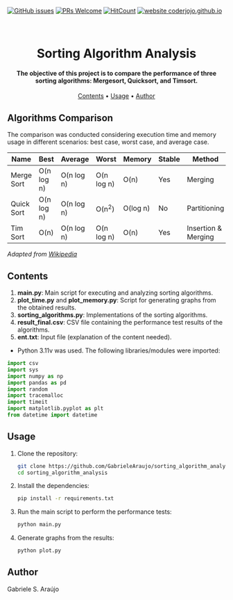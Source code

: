 
[![GitHub issues](https://img.shields.io/github/issues/GabrieleAraujo/sorting_algorithm_analysis)](https://github.com/GabrieleAraujo/sorting_algorithm_analysis/issues) 
[![PRs Welcome](https://img.shields.io/badge/PRs-welcome-yellow.svg?style=flat-square)](https://github.com/GabrieleAraujo/sorting_algorithm_analysis/pulls) 
[![HitCount](https://views.whatilearened.today/views/github/GabrieleAraujo/sorting_algorithm_analysis.svg)](https://github.com/GabrieleAraujo/sorting_algorithm_analysis) 
[![website coderjojo.github.io](https://img.shields.io/website-up-down-yellow-red/http/coderjojo.github.io/creative-profile-readme.svg)](GabrieleAraujo)


<h1 align="center">
  <br>
   Sorting Algorithm Analysis
  <br>
</h1>

<h4 align="center">The objective of this project is to compare the performance of three sorting algorithms: Mergesort, Quicksort, and Timsort.</h4>

<p align="center">
  <a href="#contents">Contents</a> •
  <a href="#usage">Usage</a> •
  <a href="#author">Author</a>
</p>

## Algorithms Comparison
The comparison was conducted considering execution time and memory usage in different scenarios: best case, worst case, and average case.

| **Name**     | **Best**        | **Average**      | **Worst**        | **Memory**   | **Stable** | **Method**             |
|--------------|-----------------|------------------|------------------|--------------|------------|------------------------|
| Merge Sort   | O(n log n) | O(n log n)  | O(n log n)  | O(n)    | Yes        | Merging                |
| Quick Sort   | O(n log n) | O(n log n)  | O(n<sup>2</sup>)       | O(log n)| No         | Partitioning           |
| Tim Sort     | O(n)        | O(n log n)  | O(n log n)  | O(n)     | Yes        | Insertion & Merging    |

*Adapted from [Wikipedia](https://en.wikipedia.org/wiki/Sorting_algorithm)*

## Contents

1. **main.py**: Main script for executing and analyzing sorting algorithms.
2. **plot_time.py** and **plot_memory.py**: Script for generating graphs from the obtained results.
3. **sorting_algorithms.py**: Implementations of the sorting algorithms.
4. **result_final.csv**: CSV file containing the performance test results of the algorithms.
5. **ent.txt**: Input file (explanation of the content needed).

- Python 3.11v was used. The following libraries/modules were imported:

``` python
import csv
import sys
import numpy as np
import pandas as pd
import random
import tracemalloc
import timeit
import matplotlib.pyplot as plt
from datetime import datetime
```


## Usage

1. Clone the repository:
    ```sh
    git clone https://github.com/GabrieleAraujo/sorting_algorithm_analysis.git
    cd sorting_algorithm_analysis
    ```

2. Install the dependencies:
    ```sh
    pip install -r requirements.txt
    ```

3. Run the main script to perform the performance tests:
    ```sh
    python main.py
    ```

4. Generate graphs from the results:
    ```sh
    python plot.py
    ```

## Author

Gabriele S. Araújo
